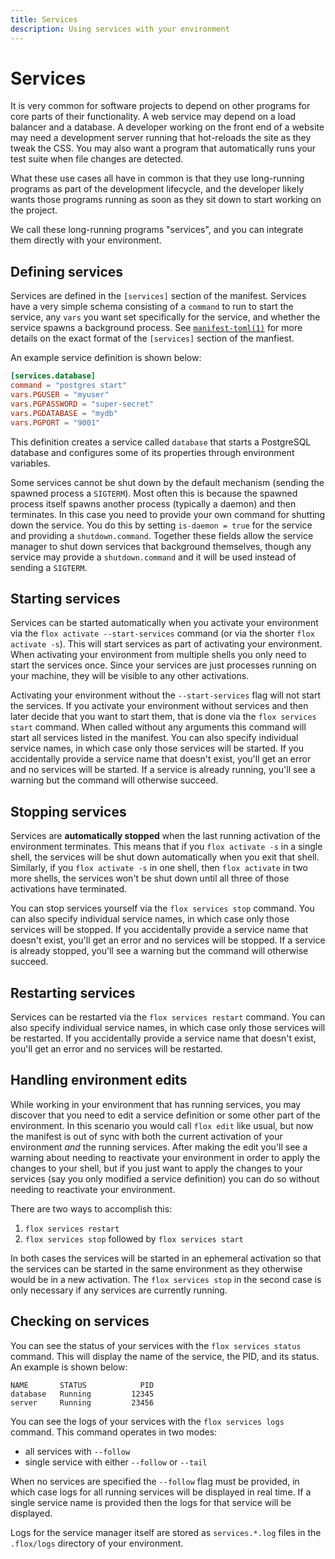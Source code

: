 ```yaml
---
title: Services
description: Using services with your environment
---
```


# Services

It is very common for software projects to depend on other programs for core
parts of their functionality.
A web service may depend on a load balancer and a database.
A developer working on the front end of a website may need a development server
running that hot-reloads the site as they tweak the CSS.
You may also want a program that automatically runs your test suite when file
changes are detected.

What these use cases all have in common is that they use long-running programs
as part of the development lifecycle,
and the developer likely wants those programs running as soon as they sit down
to start working on the project.

We call these long-running programs "services",
and you can integrate them directly with your environment.

## Defining services

Services are defined in the `[services]` section of the manifest.
Services have a very simple schema consisting of a `command` to run to start
the service,
any `vars` you want set specifically for the service,
and whether the service spawns a background process.
See [`manifest-toml(1)`](../reference/command-reference/manifest.toml.md) for
more details on the exact format of the `[services]` section of the manfiest.

An example service definition is shown below:
```toml
[services.database]
command = "postgres start"
vars.PGUSER = "myuser"
vars.PGPASSWORD = "super-secret"
vars.PGDATABASE = "mydb"
vars.PGPORT = "9001"
```

This definition creates a service called `database` that starts a PostgreSQL
database and configures some of its properties through environment variables.

Some services cannot be shut down by the default mechanism
(sending the spawned process a `SIGTERM`).
Most often this is because the spawned process itself spawns another process
(typically a daemon) and then terminates.
In this case you need to provide your own command for shutting down the
service.
You do this by setting `is-daemon = true` for the service and providing a
`shutdown.command`.
Together these fields allow the service manager to shut down services that
background themselves,
though any service may provide a `shutdown.command` and it will be used
instead of sending a `SIGTERM`.

## Starting services

Services can be started automatically when you activate your environment via
the `flox activate --start-services` command
(or via the shorter `flox activate -s`).
This will start services as part of activating your environment.
When activating your environment from multiple shells you only need to start
the services once.
Since your services are just processes running on your machine,
they will be visible to any other activations.

Activating your environment without the `--start-services` flag will not start
the services.
If you activate your environment without services and then later decide that
you want to start them, that is done via the `flox services start` command.
When called without any arguments this command will start all services listed
in the manifest.
You can also specify individual service names,
in which case only those services will be started.
If you accidentally provide a service name that doesn't exist,
you'll get an error and no services will be started.
If a service is already running,
you'll see a warning but the command will otherwise succeed.

## Stopping services

Services are **automatically stopped** when the last running activation of the
environment terminates.
This means that if you `flox activate -s` in a single shell,
the services will be shut down automatically when you exit that shell.
Similarly, if you `flox activate -s` in one shell, then `flox activate` in two
more shells,
the services won't be shut down until all three of those activations have
terminated.

You can stop services yourself via the `flox services stop` command.
You can also specify individual service names,
in which case only those services will be stopped.
If you accidentally provide a service name that doesn't exist,
you'll get an error and no services will be stopped.
If a service is already stopped,
you'll see a warning but the command will otherwise succeed.

## Restarting services

Services can be restarted via the `flox services restart` command.
You can also specify individual service names,
in which case only those services will be restarted.
If you accidentally provide a service name that doesn't exist,
you'll get an error and no services will be restarted.

## Handling environment edits

While working in your environment that has running services,
you may discover that you need to edit a service definition or some other part
of the environment.
In this scenario you would call `flox edit` like usual,
but now the manifest is out of sync with both the current activation of your
environment _and_ the running services.
After making the edit you'll see a warning about needing to reactivate your
environment in order to apply the changes to your shell,
but if you just want to apply the changes to your services
(say you only modified a service definition)
you can do so without needing to reactivate your environment.

There are two ways to accomplish this:

1. `flox services restart`
2. `flox services stop` followed by `flox services start`

In both cases the services will be started in an ephemeral activation so that
the services can be started in the same environment as they otherwise would be
in a new activation.
The `flox services stop` in the second case is only necessary if any services
are currently running.

## Checking on services

You can see the status of your services with the `flox services status`
command.
This will display the name of the service, the PID, and its status.
An example is shown below:

```
NAME       STATUS            PID
database   Running         12345
server     Running         23456
```

You can see the logs of your services with the `flox services logs` command.
This command operates in two modes:

- all services with `--follow`
- single service with either `--follow` or `--tail`

When no services are specified the `--follow` flag must be provided,
in which case logs for all running services will be displayed in real time.
If a single service name is provided then the logs for that service will be
displayed.

Logs for the service manager itself are stored as `services.*.log` files in the
`.flox/logs` directory of your environment.

